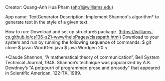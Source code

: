 Creator: Quang-Anh Hua Pham (ahp1@williams.edu)

App name: TextGenerator
Description: Implement Shannon's algorithm* to generate text in the style of a given text.

How to run:
Download and set up structure5 package. (https://williams-cs.github.io/cs136-s21-www/helpPages/classpath.html) 
Download to your system and run by running the following sequence of commands:
$ git clone <link to this repo>
$ javac WordGen.java
$ java Wordgen 20 <<path to source text>

*Claude Shannon, “A mathematical theory of communication”, Bell System Technical Journal, 1948. Shannon’s technique was popularized by A.K. Dewdney’s "A potpourri of 
programmed prose and prosody" that appeared in Scientific American, 122-TK, 1989.
